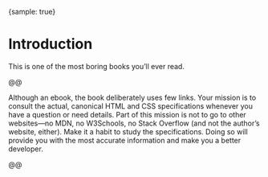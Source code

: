 {sample: true}
# Introduction

This is one of the most boring books you’ll ever read.

@@

Although an ebook, the book deliberately uses few links. Your mission is to consult the actual, canonical HTML and CSS specifications whenever you have a question or need details. Part of this mission is not to go to other websites—no MDN, no W3Schools, no Stack Overflow (and not the author’s website, either). Make it a habit to study the specifications. Doing so will provide you with the most accurate information and make you a better developer.

@@